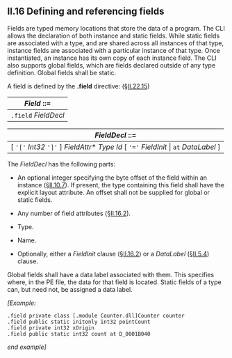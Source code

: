 ## II.16 Defining and referencing fields

Fields are typed memory locations that store the data of a program. The CLI allows the declaration of both instance and static fields. While static fields are associated with a type, and are shared across all instances of that type, instance fields are associated with a particular instance of that type. Once instantiated, an instance has its own copy of each instance field. The CLI also supports global fields, which are fields declared outside of any type definition. Global fields shall be static.

A field is defined by the **.field** directive: (§[II.22.15](ii.22.15-field-0x04.md))

 | _Field_ ::=
 | ----
 | `.field` _FieldDecl_

 | _FieldDecl_ ::=
 | ----
 | [ `'['` _Int32_ `']'` ] _FieldAttr_* _Type_ _Id_ [ `'='` _FieldInit_ \| `at` _DataLabel_ ]

The _FieldDecl_ has the following parts:

 * An optional integer specifying the byte offset of the field within an instance (§[II.10.7](ii.10.7-controlling-instance-layout.md)). If present, the type containing this field shall have the explicit layout attribute. An offset shall not be supplied for global or static fields.

 * Any number of field attributes (§[II.16.2](ii.16.2-field-init-metadata.md)).

 * Type.

 * Name.

 * Optionally, either a _FieldInit_ clause (§[II.16.2](ii.16.2-field-init-metadata.md)) or a _DataLabel_ (§[II.5.4](ii.5.4-labels-and-lists-of-labels.md)) clause.

Global fields shall have a data label associated with them. This specifies where, in the PE file, the data for that field is located. Static fields of a type can, but need not, be assigned a data label.

_[Example:_

 ```ilasm
 .field private class [.module Counter.dll]Counter counter
 .field public static initonly int32 pointCount
 .field private int32 xOrigin
 .field public static int32 count at D_0001B040
 ```

_end example]_
